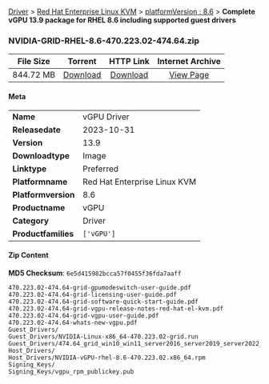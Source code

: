 
[Driver](/README.md)  >  [Red Hat Enterprise Linux KVM](/index/Driver/Red_Hat_Enterprise_Linux_KVM.md)  >  [platformVersion : 8.6](/index/Driver/Red_Hat_Enterprise_Linux_KVM/8.6.md)  >  **Complete vGPU 13.9 package for RHEL 8.6 including supported guest drivers**


### NVIDIA-GRID-RHEL-8.6-470.223.02-474.64.zip

| **File Size** | **Torrent**  | **HTTP Link** | **Internet Archive** |
|:-------------:|:------------:|:-------------:|:--------------------:|
| 844.72 MB |  [Download](https://archive.org/download/nvgpu_NVIDIA-GRID-RHEL-8.6-470.223.02-474.64.zip/nvgpu_NVIDIA-GRID-RHEL-8.6-470.223.02-474.64.zip_archive.torrent)       | [Download](https://archive.org/compress/nvgpu_NVIDIA-GRID-RHEL-8.6-470.223.02-474.64.zip) | [View Page](https://archive.org/details/nvgpu_NVIDIA-GRID-RHEL-8.6-470.223.02-474.64.zip)       |

#### Meta

<table>
<tr><td><strong>Name</strong></td><td>vGPU Driver</td></tr>
<tr><td><strong>Releasedate</strong></td><td>2023-10-31</td></tr>
<tr><td><strong>Version</strong></td><td>13.9</td></tr>
<tr><td><strong>Downloadtype</strong></td><td>Image</td></tr>
<tr><td><strong>Linktype</strong></td><td>Preferred</td></tr>
<tr><td><strong>Platformname</strong></td><td>Red Hat Enterprise Linux KVM</td></tr>
<tr><td><strong>Platformversion</strong></td><td>8.6</td></tr>
<tr><td><strong>Productname</strong></td><td>vGPU</td></tr>
<tr><td><strong>Category</strong></td><td>Driver</td></tr>
<tr><td><strong>Productfamilies</strong></td><td><code>['vGPU']</code></td></tr>
</table>

#### Zip Content

**MD5 Checksum**: `6e5d415982bcca57f0455f36fda7aaff`

```text
470.223.02-474.64-grid-gpumodeswitch-user-guide.pdf
470.223.02-474.64-grid-licensing-user-guide.pdf
470.223.02-474.64-grid-software-quick-start-guide.pdf
470.223.02-474.64-grid-vgpu-release-notes-red-hat-el-kvm.pdf
470.223.02-474.64-grid-vgpu-user-guide.pdf
470.223.02-474.64-whats-new-vgpu.pdf
Guest_Drivers/
Guest_Drivers/NVIDIA-Linux-x86_64-470.223.02-grid.run
Guest_Drivers/474.64_grid_win10_win11_server2016_server2019_server2022_64bit_international.exe
Host_Drivers/
Host_Drivers/NVIDIA-vGPU-rhel-8.6-470.223.02.x86_64.rpm
Signing_Keys/
Signing_Keys/vgpu_rpm_publickey.pub
```